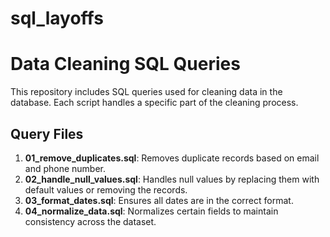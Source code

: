 # sql_layoffs
# Data Cleaning SQL Queries

This repository includes SQL queries used for cleaning data in the database. Each script handles a specific part of the cleaning process.

## Query Files

1. **01_remove_duplicates.sql**: Removes duplicate records based on email and phone number.
2. **02_handle_null_values.sql**: Handles null values by replacing them with default values or removing the records.
3. **03_format_dates.sql**: Ensures all dates are in the correct format.
4. **04_normalize_data.sql**: Normalizes certain fields to maintain consistency across the dataset.

